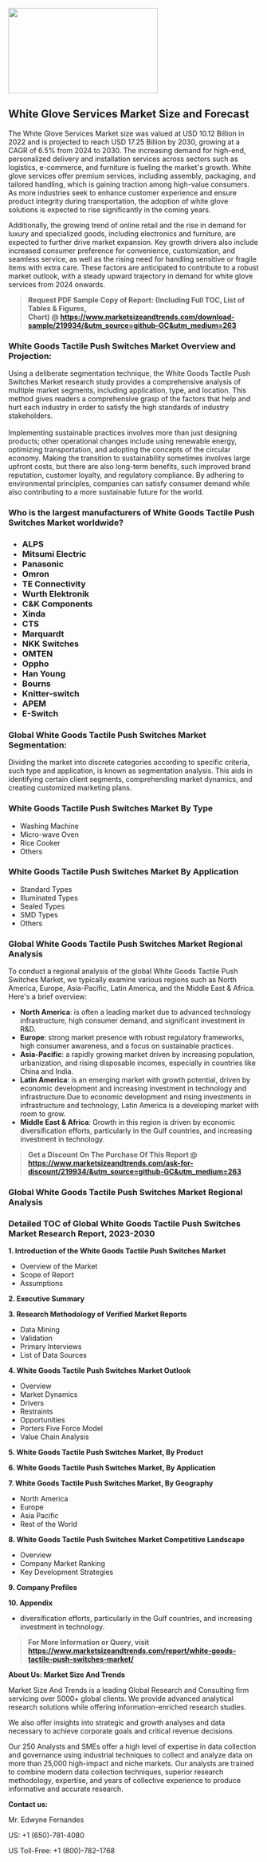 <p><img class="alignnone size-medium wp-image-20088" src="https://ffe5etoiles.com/wp-content/uploads/2024/12/MST1-300x171.png" alt="" width="300" height="171" /></p><h2>White Glove Services Market Size and Forecast</h2><p>The White Glove Services Market size was valued at USD 10.12 Billion in 2022 and is projected to reach USD 17.25 Billion by 2030, growing at a CAGR of 6.5% from 2024 to 2030. The increasing demand for high-end, personalized delivery and installation services across sectors such as logistics, e-commerce, and furniture is fueling the market's growth. White glove services offer premium services, including assembly, packaging, and tailored handling, which is gaining traction among high-value consumers. As more industries seek to enhance customer experience and ensure product integrity during transportation, the adoption of white glove solutions is expected to rise significantly in the coming years.</p><p>Additionally, the growing trend of online retail and the rise in demand for luxury and specialized goods, including electronics and furniture, are expected to further drive market expansion. Key growth drivers also include increased consumer preference for convenience, customization, and seamless service, as well as the rising need for handling sensitive or fragile items with extra care. These factors are anticipated to contribute to a robust market outlook, with a steady upward trajectory in demand for white glove services from 2024 onwards.</p></p><blockquote id="" class=""><strong>Request PDF Sample Copy of Report: (Including Full TOC, List of Tables &amp; Figures, Chart)&nbsp;@&nbsp;<strong><a href="https://www.marketsizeandtrends.com/download-sample/219934/&utm_source=github-GC&utm_medium=263" target="_blank">https://www.marketsizeandtrends.com/download-sample/219934/&utm_source=github-GC&utm_medium=263</a></strong></strong></blockquote><h3 id="" class="">White Goods Tactile Push Switches Market&nbsp;Overview and Projection:</h3><p id="" class="">Using a deliberate segmentation technique, the White Goods Tactile Push Switches Market research study provides a comprehensive analysis of multiple market segments, including application, type, and location. This method gives readers a comprehensive grasp of the factors that help and hurt each industry in order to satisfy the high standards of industry stakeholders. <br /> <br />Implementing sustainable practices involves more than just designing products; other operational changes include using renewable energy, optimizing transportation, and adopting the concepts of the circular economy. Making the transition to sustainability sometimes involves large upfront costs, but there are also long-term benefits, such improved brand reputation, customer loyalty, and regulatory compliance. By adhering to environmental principles, companies can satisfy consumer demand while also contributing to a more sustainable future for the world.</p><h3 id="" class="">Who is the largest manufacturers of&nbsp;White Goods Tactile Push Switches Market worldwide?</h3><h3 class=""><p><ul><li>ALPS </li><li> Mitsumi Electric </li><li> Panasonic </li><li> Omron </li><li> TE Connectivity </li><li> Wurth Elektronik </li><li> C&K Components </li><li> Xinda </li><li> CTS </li><li> Marquardt </li><li> NKK Switches </li><li> OMTEN </li><li> Oppho </li><li> Han Young </li><li> Bourns </li><li> Knitter-switch </li><li> APEM </li><li> E-Switch</li></ul></p></h3><h3 id="" class="">Global&nbsp;White Goods Tactile Push Switches Market Segmentation:</h3><p id="" class="">Dividing the market into discrete categories according to specific criteria, such type and application, is known as segmentation analysis. This aids in identifying certain client segments, comprehending market dynamics, and creating customized marketing plans.</p><h3 id="" class="">White Goods Tactile Push Switches Market&nbsp;By Type</h3><p><p><ul><li>Washing Machine</li><li> Micro-wave Oven</li><li> Rice Cooker</li><li> Others</p></li></ul></p></p><h3 id="" class="">White Goods Tactile Push Switches Market&nbsp;By Application</h3><p class=""><p><ul><li>Standard Types</li><li> Illuminated Types</li><li> Sealed Types</li><li> SMD Types</li><li> Others</li></ul></p></p><h3 id="" class="">Global White Goods Tactile Push Switches Market Regional Analysis</h3><p id="" class="">To conduct a regional analysis of the global White Goods Tactile Push Switches Market, we typically examine various regions such as North America, Europe, Asia-Pacific, Latin America, and the Middle East &amp; Africa. Here's a brief overview:</p><ul><li><strong>North America</strong>: is often a leading market due to advanced technology infrastructure, high consumer demand, and significant investment in R&amp;D.</li><li><strong>Europe</strong>: strong market presence with robust regulatory frameworks, high consumer awareness, and a focus on sustainable practices.</li><li><strong>Asia-Pacific</strong>: a rapidly growing market driven by increasing population, urbanization, and rising disposable incomes, especially in countries like China and India.</li><li><strong>Latin America</strong>: is an emerging market with growth potential, driven by economic development and increasing investment in technology and infrastructure.Due to economic development and rising investments in infrastructure and technology, Latin America is a developing market with room to grow.</li><li><strong>Middle East &amp; Africa</strong>: Growth in this region is driven by economic diversification efforts, particularly in the Gulf countries, and increasing investment in technology.</li></ul><blockquote id="" class=""><strong>Get a Discount On The Purchase Of This Report @ <strong><a href="https://www.marketsizeandtrends.com/ask-for-discount/219934/&utm_source=github-GC&utm_medium=263" target="_blank">https://www.marketsizeandtrends.com/ask-for-discount/219934/&utm_source=github-GC&utm_medium=263</a></strong></strong></blockquote><h3 id="" class="">Global White Goods Tactile Push Switches Market Regional Analysis</h3><h3 id="" class="">Detailed TOC of Global White Goods Tactile Push Switches Market Research Report, 2023-2030</h3><p id="" class=""><strong>1. Introduction of the White Goods Tactile Push Switches Market</strong></p><ul><li>Overview of the Market</li><li>Scope of Report</li><li>Assumptions</li></ul><p id="" class=""><strong>2. Executive Summary</strong></p><p id="" class=""><strong>3. Research Methodology of Verified Market Reports</strong></p><ul><li>Data Mining</li><li>Validation</li><li>Primary Interviews</li><li>List of Data Sources</li></ul><p id="" class=""><strong>4. White Goods Tactile Push Switches Market Outlook</strong></p><ul><li>Overview</li><li>Market Dynamics</li><li>Drivers</li><li>Restraints</li><li>Opportunities</li><li>Porters Five Force Model</li><li>Value Chain Analysis</li></ul><p id="" class=""><strong>5. White Goods Tactile Push Switches Market, By Product</strong></p><p id="" class=""><strong>6. White Goods Tactile Push Switches Market, By Application</strong></p><p id="" class=""><strong>7. White Goods Tactile Push Switches Market, By Geography</strong></p><ul><li>North America</li><li>Europe</li><li>Asia Pacific</li><li>Rest of the World</li></ul><p id="" class=""><strong>8. White Goods Tactile Push Switches Market Competitive Landscape</strong></p><ul><li>Overview</li><li>Company Market Ranking</li><li>Key Development Strategies</li></ul><p id="" class=""><strong>9. Company Profiles</strong></p><p id="" class=""><strong>10. Appendix</strong></p><ul><li>diversification efforts, particularly in the Gulf countries, and increasing investment in technology.</li></ul><blockquote id="" class=""><strong>For More Information or Query, visit <strong><strong><a href="https://www.marketsizeandtrends.com/report/white-goods-tactile-push-switches-market/" target="_blank">https://www.marketsizeandtrends.com/report/white-goods-tactile-push-switches-market/</a></strong></strong></strong></blockquote><p id="" class=""><strong>About Us: Market Size And Trends</strong></p><p id="" class="">Market Size And Trends is a leading Global Research and Consulting firm servicing over 5000+ global clients. We provide advanced analytical research solutions while offering information-enriched research studies.</p><p id="" class="">We also offer insights into strategic and growth analyses and data necessary to achieve corporate goals and critical revenue decisions.</p><p id="" class="">Our 250 Analysts and SMEs offer a high level of expertise in data collection and governance using industrial techniques to collect and analyze data on more than 25,000 high-impact and niche markets. Our analysts are trained to combine modern data collection techniques, superior research methodology, expertise, and years of collective experience to produce informative and accurate research.</p><p id="" class=""><strong>Contact us:</strong></p><p id="" class="">Mr. Edwyne Fernandes</p><p id="" class="">US: +1 (650)-781-4080</p><p id="" class="">US Toll-Free: +1 (800)-782-1768</p>
